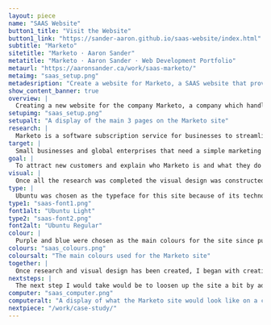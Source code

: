 ```yaml
---
layout: piece
name: "SAAS Website"
button1_title: "Visit the Website"
button1_link: "https://sander-aaron.github.io/saas-website/index.html"
subtitle: "Marketo"
sitetitle: "Marketo · Aaron Sander"
metatitle: "Marketo · Aaron Sander · Web Development Portfolio"
metaurl: "https://aaronsander.ca/work/saas-marketo/"
metaimg: "saas_setup.png"
metadesription: "Create a website for Marketo, a SAAS website that provides marketing advertisement."
show_content_banner: true
overview: |
  Creating a new website for the company Marketo, a company which handles online marketing for their clients. Covering the basic needs of a SAAS website and being accessible to the user were key aspects of the site that had to be met.
setupimg: "saas_setup.png"
setupalt: "A display of the main 3 pages on the Marketo site"
research: |
  Marketo is a software subscription service for businesses to streamline their marketing progress. They use a variety of services such as web advertisements and social media integration. They need a simple site that communicates to their users what they do and what they can do for them. The research done was to find out who specifically to target and what the goal of the site was and how to improve on meeting both of them.
target: |
  Small businesses and global enterprises that need a simple marketing solution to promote their business.
goal: |
  To attract new customers and explain who Marketo is and what they do simply and understandably. The project I was tasked with was to revamp the website they had at the time, the site was filled with pictures and took a while to load.
visual: |
  Once all the research was completed the visual design was constructed, keeping in mind that this is a very professional website that deals with a lot of knowledgable clients, meaning the site has to be straight-forward and easy for them to use.
type: |
  Ubuntu was chosen as the typeface for this site because of its technological feeling. Since Marketo deals a lot with technology and is of a trusted with the business of others, having a typeface that makes the user think of technology was important. Ubuntu created a good basis for the rest of the site to rest on, giving people a good idea of what to expect from the site as soon as they get into it.
type1: "saas-font1.png"
font1alt: "Ubuntu Light"
type2: "saas-font2.png"
font2alt: "Ubuntu Regular"
colour: |
  Purple and blue were chosen as the main colours for the site since purple was a colour Marketo had used previously, although this one is more muted and blue complemented it nicely. Purple and blue together create a professional feel, nicely complemented by the photography that has a lot of blue and purple tones. #F3F1F2 was used for the grey background to compliment the purple, having a light purple hue to itself. All three colours together give the site a comprehensive feel, making the user more likely to trust the brand.
colours: "saas_colours.png"
coloursalt: "The main colours used for the Marketo site"
together: |
  Once research and visual design has been created, I began with creating similar elements between pages. I referenced my XD file on how I should create and style every page.
nextsteps: |
  The next step I would take would be to loosen up the site a bit by adding more white space and soften the way the site looks by adding rounded corners around the boxes.
computer: "saas_computer.png"
computeralt: "A display of what the Marketo site would look like on a computer screen"
nextpiece: "/work/case-study/"
---
```

